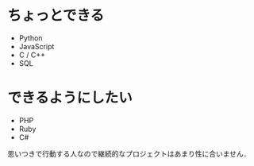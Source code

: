 # ちょっとできる
- Python
- JavaScript
- C / C++
- SQL<br>

# できるようにしたい
- PHP
- Ruby
- C#

思いつきで行動する人なので継続的なプロジェクトはあまり性に合いません．

